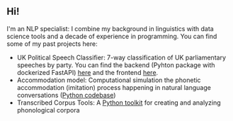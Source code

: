## Hi!

I'm an NLP specialist: I combine my background in linguistics with data science tools and a decade of experience in programming. You can find some of my past projects here:
- UK Political Speech Classifier: 7-way classification of UK parliamentary speeches by party. You can find the backend (Pyhton package with dockerized FastAPI) [here](https://github.com/szaboildi/uk-pol-speech-classifier) and the frontend [here](https://github.com/szaboildi/uk-pol-speech-classifier-frontend).
- Accommodation model: Computational simulation the phonetic accommodation (imitation) process happening in natural language conversations ([Python codebase](https://github.com/szaboildi/accommodation-model))
- Transcribed Corpus Tools: A [Python toolkit](https://github.com/szaboildi/transcribed-corpus-tools) for creating and analyzing phonological corpora

<!--
Here are some ideas to get you started:
- 🔭 I’m currently working on ...
- 🌱 I’m currently learning ...
- 👯 I’m looking to collaborate on ...
- 🤔 I’m looking for help with ...
- 💬 Ask me about ...
- 📫 How to reach me: ...
- 😄 Pronouns: ...
- ⚡ Fun fact: ...
-->

